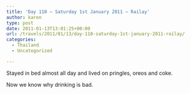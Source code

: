 ```yaml
---
title: 'Day 110 – Saturday 1st January 2011 – Railay'
author: karen
type: post
date: 2011-01-13T13:01:25+00:00
url: /travels/2011/01/13/day-110-saturday-1st-january-2011-railay/
categories:
  - Thailand
  - Uncategorized

---
```

Stayed in bed almost all day and lived on pringles, oreos and coke.

Now we know why drinking is bad.